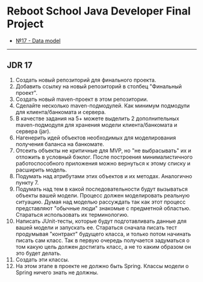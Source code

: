 # Reboot School Java Developer Final Project

* [№17 - Data model](#jdr-17)

---

## JDR 17

1. Создать новый репозиторий для финального проекта.
2. Добавить ссылку на новый репозиторий в столбец "Финальный проект".
3. Создать новый maven-проект в этом репозитории.
4. Сделайте несколько maven-подмодулей. Как минимум подмодули для клиента/банкомата и сервера.
5. В качестве задания на 5+ можете выделить 2 дополнительных maven-подмодуля для хранения модели клиента/банкомата и сервера (jar).
6. Нагенерить идей объектов необходимых для моделирования получения баланса на банкомате.
7. Отсеить объекты не критичные для MVP, но "не выбрасывать" их и отложить в условный бэклог. После построения минималистичного работоспособного приложения можно вернуться к этому списку и расширить модель.
8. Подумать над атрибутами этих объектов и их методах. Аналогично пункту 7.
9. Подумать над тем в какой последовательности будут вызываться объекты вашей модели. Процесс должен моделировать реальную ситуацию. Думая над моделью рассуждать так как этот процесс представляют "обычные люди" знакомые с предметной областью. Стараться использовать их терминологию.
10. Написать JUnit-тесты, которые будут подготавливать данные для вашей модели и запускать ее. Стараться сначала писать тест продумывая "контракт" будущего класса, и только потом начинать писать сам класс. Так в первую очередь получается задуматься о том какую цель должен достигать класс, а не то каким образом он это будет делать.
11. Создать эти классы.
12. На этом этапе в проекте не должно быть Spring. Классы модели о Spring ничего знать не должны.